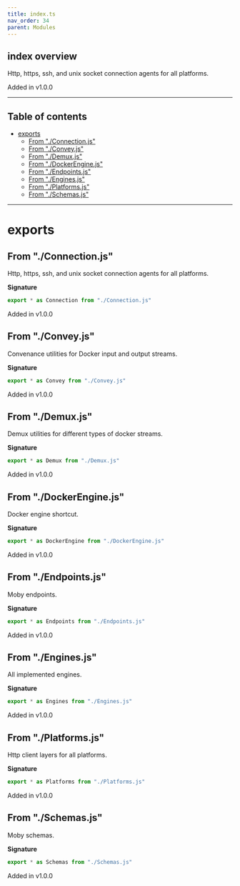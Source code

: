 ```yaml
---
title: index.ts
nav_order: 34
parent: Modules
---
```


## index overview

Http, https, ssh, and unix socket connection agents for all platforms.

Added in v1.0.0

---

<h2 class="text-delta">Table of contents</h2>

- [exports](#exports)
  - [From "./Connection.js"](#from-connectionjs)
  - [From "./Convey.js"](#from-conveyjs)
  - [From "./Demux.js"](#from-demuxjs)
  - [From "./DockerEngine.js"](#from-dockerenginejs)
  - [From "./Endpoints.js"](#from-endpointsjs)
  - [From "./Engines.js"](#from-enginesjs)
  - [From "./Platforms.js"](#from-platformsjs)
  - [From "./Schemas.js"](#from-schemasjs)

---

# exports

## From "./Connection.js"

Http, https, ssh, and unix socket connection agents for all platforms.

**Signature**

```ts
export * as Connection from "./Connection.js"
```

Added in v1.0.0

## From "./Convey.js"

Convenance utilities for Docker input and output streams.

**Signature**

```ts
export * as Convey from "./Convey.js"
```

Added in v1.0.0

## From "./Demux.js"

Demux utilities for different types of docker streams.

**Signature**

```ts
export * as Demux from "./Demux.js"
```

Added in v1.0.0

## From "./DockerEngine.js"

Docker engine shortcut.

**Signature**

```ts
export * as DockerEngine from "./DockerEngine.js"
```

Added in v1.0.0

## From "./Endpoints.js"

Moby endpoints.

**Signature**

```ts
export * as Endpoints from "./Endpoints.js"
```

Added in v1.0.0

## From "./Engines.js"

All implemented engines.

**Signature**

```ts
export * as Engines from "./Engines.js"
```

Added in v1.0.0

## From "./Platforms.js"

Http client layers for all platforms.

**Signature**

```ts
export * as Platforms from "./Platforms.js"
```

Added in v1.0.0

## From "./Schemas.js"

Moby schemas.

**Signature**

```ts
export * as Schemas from "./Schemas.js"
```

Added in v1.0.0
